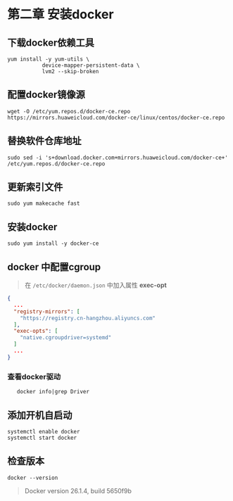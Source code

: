 # 第二章 安装docker

## 下载docker依赖工具

```shell
yum install -y yum-utils \
           device-mapper-persistent-data \
           lvm2 --skip-broken
```

## 配置docker镜像源

```shell
wget -O /etc/yum.repos.d/docker-ce.repo https://mirrors.huaweicloud.com/docker-ce/linux/centos/docker-ce.repo
```

## 替换软件仓库地址

```shell
sudo sed -i 's+download.docker.com+mirrors.huaweicloud.com/docker-ce+' /etc/yum.repos.d/docker-ce.repo
```

## 更新索引文件

```shell
sudo yum makecache fast
```



## 安装docker

```shell
sudo yum install -y docker-ce 
```

## docker 中配置cgroup

> 在 `/etc/docker/daemon.json` 中加入属性 **exec-opt**

```json
{
  ...
  "registry-mirrors": [
    "https://registry.cn-hangzhou.aliyuncs.com"
  ],
  "exec-opts": [
    "native.cgroupdriver=systemd"
  ]
  ...
}
```

### 查看docker驱动

```shell
   docker info|grep Driver
```

## 添加开机自启动

```shell
systemctl enable docker
systemctl start docker
```

## 检查版本

```shell
docker --version
```

> Docker version 26.1.4, build 5650f9b
